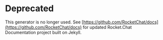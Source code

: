 # Deprecated

This generator is no longer used. See [https://github.com/RocketChat/docs](https://github.com/RocketChat/docs) for updated Rocket.Chat Documentation project built on Jekyll.
